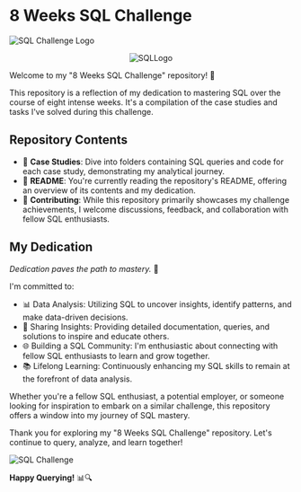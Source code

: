 # 8 Weeks SQL Challenge

![SQL Challenge Logo](https://encrypted-tbn0.gstatic.com/images?q=tbn:ANd9GcTQc8a_3aix3m_fOzVhaMnuGbfFkgNKt8YBzQ&usqp=CAU)
<div align="center">
  <img src="https://encrypted-tbn0.gstatic.com/images?q=tbn:ANd9GcTQc8a_3aix3m_fOzVhaMnuGbfFkgNKt8YBzQ&usqp=CAU" alt="SQLLogo">
</div>


Welcome to my "8 Weeks SQL Challenge" repository! 🚀

This repository is a reflection of my dedication to mastering SQL over the course of eight intense weeks. It's a compilation of the case studies and tasks I've solved during this challenge.

## Repository Contents

- 📁 **Case Studies**: Dive into folders containing SQL queries and code for each case study, demonstrating my analytical journey.
- 📄 **README**: You're currently reading the repository's README, offering an overview of its contents and my dedication.
- 🤝 **Contributing**: While this repository primarily showcases my challenge achievements, I welcome discussions, feedback, and collaboration with fellow SQL enthusiasts.

## My Dedication

_Dedication paves the path to mastery._ 💪

I'm committed to:

- 📊 Data Analysis: Utilizing SQL to uncover insights, identify patterns, and make data-driven decisions.
- 📣 Sharing Insights: Providing detailed documentation, queries, and solutions to inspire and educate others.
- 🌐 Building a SQL Community: I'm enthusiastic about connecting with fellow SQL enthusiasts to learn and grow together.
- 📚 Lifelong Learning: Continuously enhancing my SQL skills to remain at the forefront of data analysis.

Whether you're a fellow SQL enthusiast, a potential employer, or someone looking for inspiration to embark on a similar challenge, this repository offers a window into my journey of SQL mastery.

Thank you for exploring my "8 Weeks SQL Challenge" repository. Let's continue to query, analyze, and learn together!

![SQL Challenge](https://your-image-url.com/sql_challenge_gif.gif)

**Happy Querying!** 📊🔍

